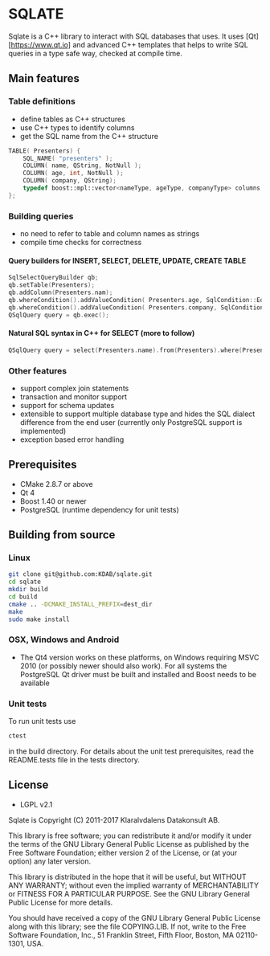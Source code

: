 # SQLATE

Sqlate is a C++ library to interact with SQL databases that uses. It uses [Qt][https://www.qt.io] and advanced C++ templates
that helps to write SQL queries in a type safe way, checked at compile time.

## Main features

### Table definitions
* define tables as C++ structures
* use C++ types to identify columns
* get the SQL name from the C++ structure

```c++
TABLE( Presenters) {
    SQL_NAME( "presenters" );
    COLUMN( name, QString, NotNull );
    COLUMN( age, int, NotNull );
    COLUMN( company, QString);
    typedef boost::mpl::vector<nameType, ageType, companyType> columns;
};
```

### Building queries
* no need to refer to table and column names as strings
* compile time checks for correctness

#### Query builders for INSERT, SELECT, DELETE, UPDATE, CREATE TABLE

```c++
SqlSelectQueryBuilder qb;
qb.setTable(Presenters);
qb.addColumn(Presenters.nam);
qb.whereCondition().addValueCondition( Presenters.age, SqlCondition::Equals, 42);
qb.whereCondition().addValueCondition( Presenters.company, SqlCondition::Equals,  “KDAB”);
QSqlQuery query = qb.exec();
```

#### Natural SQL syntax in C++ for SELECT (more to follow)

```c++
QSqlQuery query = select(Presenters.name).from(Presenters).where(Presenters.age == 42 && Presenters.company == “KDAB”);
```

### Other features
* support complex join statements
* transaction and monitor support
* support for schema updates
* extensible to support multiple database type and hides the SQL dialect difference from the end user (currently only PostgreSQL
support is implemented)
* exception based error handling


## Prerequisites

* CMake 2.8.7 or above
* Qt 4
* Boost 1.40 or newer
* PostgreSQL (runtime dependency for unit tests)

## Building from source

### Linux
```sh
git clone git@github.com:KDAB/sqlate.git
cd sqlate
mkdir build
cd build
cmake .. -DCMAKE_INSTALL_PREFIX=dest_dir
make
sudo make install
```

### OSX, Windows and Android
* The Qt4 version works on these platforms, on Windows requiring MSVC 2010 (or possibly newer should also work). For all systems the
PostgreSQL Qt driver must be built and installed and Boost needs to be available

### Unit tests

To run unit tests use
```sh
ctest
```

in the build directory. For details about the unit test prerequisites, read the README.tests file in the tests directory.

## License
* LGPL v2.1

Sqlate is Copyright (C) 2011-2017 Klaralvdalens Datakonsult AB.

This library is free software; you can redistribute it and/or modify it
under the terms of the GNU Library General Public License as published by
the Free Software Foundation; either version 2 of the License, or (at your
option) any later version.

This library is distributed in the hope that it will be useful, but WITHOUT
ANY WARRANTY; without even the implied warranty of MERCHANTABILITY or
FITNESS FOR A PARTICULAR PURPOSE.  See the GNU Library General Public
License for more details.

You should have received a copy of the GNU Library General Public License
along with this library; see the file COPYING.LIB.  If not, write to the
Free Software Foundation, Inc., 51 Franklin Street, Fifth Floor, Boston, MA
02110-1301, USA.

